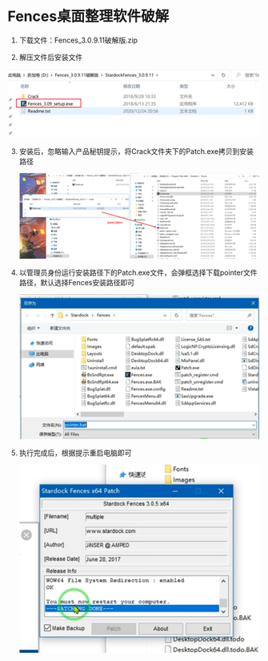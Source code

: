 # Fences桌面整理软件破解

1. 下载文件：Fences_3.0.9.11破解版.zip

2. 解压文件后安装文件

![image-20210522102433928](picture/image-20210522102433928.png)

3. 安装后，忽略输入产品秘钥提示，将Crack文件夹下的Patch.exe拷贝到安装路径

   ![image-20210522102703350](picture/image-20210522102703350.png)

4. 以管理员身份运行安装路径下的Patch.exe文件，会弹框选择下载pointer文件路径，默认选择Fences安装路径即可

   ![image-20210522102959775](picture/image-20210522102959775.png)

5. 执行完成后，根据提示重启电脑即可

   ![image-20210522103052117](picture/image-20210522103052117.png)



